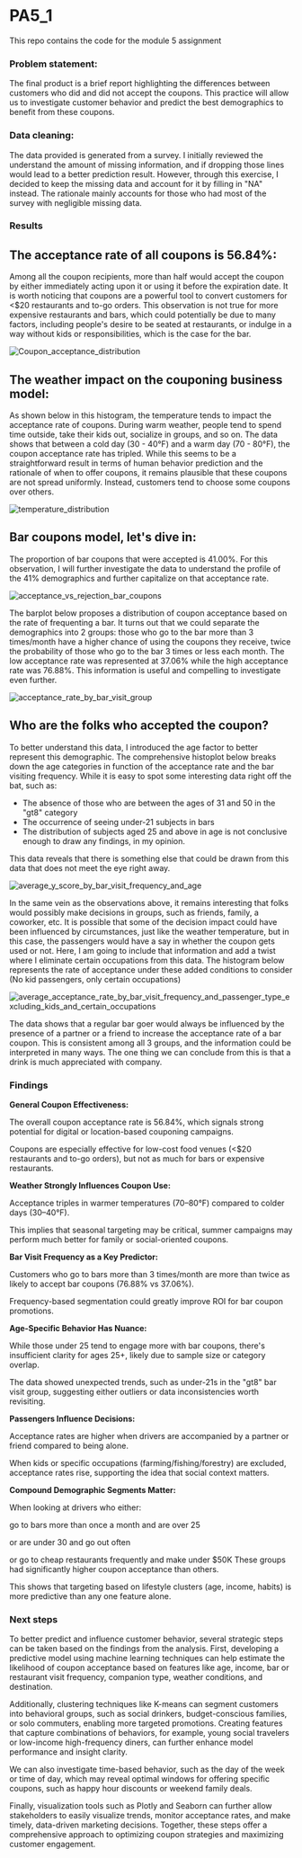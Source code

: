 # PA5_1
This repo contains the code for the module 5 assignment

### Problem statement:

The final product is a brief report highlighting the differences between customers who did and did not accept the coupons. This practice will allow us to investigate customer behavior and predict the best demographics to benefit from these coupons.

### Data cleaning: 

The data provided is generated from a survey. I initially reviewed the understand the amount of missing information, and if dropping those lines would lead to a better prediction result. However, through this exercise, I decided to keep the missing data and account for it by filling in "NA" instead. The rationale mainly accounts for those who had most of the survey with negligible missing data.

### Results

## The acceptance rate of all coupons is 56.84%:

Among all the coupon recipients, more than half would accept the coupon by either immediately acting upon it or using it before the expiration date. It is worth noticing that coupons are a powerful tool to convert customers for <$20 restaurants and to-go orders. This observation is not true for more expensive restaurants and bars, which could potentially be due to many factors, including people's desire to be seated at restaurants, or indulge in a way without kids or responsibilities, which is the case for the bar. 

![Coupon_acceptance_distribution](https://github.com/user-attachments/assets/b6fa50de-711a-4452-9318-4458129ef085)

## The weather impact on the couponing business model:

As shown below in this histogram, the temperature tends to impact the acceptance rate of coupons. During warm weather, people tend to spend time outside, take their kids out, socialize in groups, and so on. The data shows that between a cold day (30 - 40°F) and a warm day (70 - 80°F), the coupon acceptance rate has tripled. While this seems to be a straightforward result in terms of human behavior prediction and the rationale of when to offer coupons, it remains plausible that these coupons are not spread uniformly. Instead, customers tend to choose some coupons over others.

![temperature_distribution](https://github.com/user-attachments/assets/7dd643ba-d587-4003-85fc-8a12f85b080e)

## Bar coupons model, let's dive in:

The proportion of bar coupons that were accepted is 41.00%. For this observation, I will further investigate the data to understand the profile of the 41% demographics and further capitalize on that acceptance rate. 

![acceptance_vs_rejection_bar_coupons](https://github.com/user-attachments/assets/c019d27e-6118-4f33-a925-e7a7d71caf20)

The barplot below proposes a distribution of coupon acceptance based on the rate of frequenting a bar. It turns out that we could separate the demographics into 2 groups: those who go to the bar more than 3 times/month have a higher chance of using the coupons they receive, twice the probability of those who go to the bar 3 times or less each month. The low acceptance rate was represented at 37.06% while the high acceptance rate was 76.88%. This information is useful and compelling to investigate even further.

![acceptance_rate_by_bar_visit_group](https://github.com/user-attachments/assets/958142cc-586e-4ec8-8ecf-99fdb303efe3)

## Who are the folks who accepted the coupon?

To better understand this data, I introduced the age factor to better represent this demographic. The comprehensive histoplot below breaks down the age categories in function of the acceptance rate and the bar visiting frequency. While it is easy to spot some interesting data right off the bat, such as:
- The absence of those who are between the ages of 31 and 50 in the "gt8" category
- The occurrence of seeing under-21 subjects in bars
- The distribution of subjects aged 25 and above in age is not conclusive enough to draw any findings, in my opinion.
  
This data reveals that there is something else that could be drawn from this data that does not meet the eye right away.

![average_y_score_by_bar_visit_frequency_and_age](https://github.com/user-attachments/assets/afa87034-d019-4200-9d3f-bf4145629ee9)

In the same vein as the observations above, it remains interesting that folks would possibly make decisions in groups, such as friends, family, a coworker, etc. It is possible that some of the decision impact could have been influenced by circumstances, just like the weather temperature, but in this case, the passengers would have a say in whether the coupon gets used or not. Here, I am going to include that information and add a twist where I eliminate certain occupations from this data. The histogram below represents the rate of acceptance under these added conditions to consider (No kid passengers, only certain occupations)

![average_acceptance_rate_by_bar_visit_frequency_and_passenger_type_excluding_kids_and_certain_occupations](https://github.com/user-attachments/assets/9d861fca-f135-4bdb-9c81-63ade7728485)

The data shows that a regular bar goer would always be influenced by the presence of a partner or a friend to increase the acceptance rate of a bar coupon. This is consistent among all 3 groups, and the information could be interpreted in many ways. The one thing we can conclude from this is that a drink is much appreciated with company. 

### Findings

**General Coupon Effectiveness:**

The overall coupon acceptance rate is 56.84%, which signals strong potential for digital or location-based couponing campaigns.

Coupons are especially effective for low-cost food venues (<$20 restaurants and to-go orders), but not as much for bars or expensive restaurants.

**Weather Strongly Influences Coupon Use:**

Acceptance triples in warmer temperatures (70–80°F) compared to colder days (30–40°F).

This implies that seasonal targeting may be critical, summer campaigns may perform much better for family or social-oriented coupons.

**Bar Visit Frequency as a Key Predictor:**

Customers who go to bars more than 3 times/month are more than twice as likely to accept bar coupons (76.88% vs 37.06%).

Frequency-based segmentation could greatly improve ROI for bar coupon promotions.

**Age-Specific Behavior Has Nuance:**

While those under 25 tend to engage more with bar coupons, there's insufficient clarity for ages 25+, likely due to sample size or category overlap.

The data showed unexpected trends, such as under-21s in the "gt8" bar visit group, suggesting either outliers or data inconsistencies worth revisiting.

**Passengers Influence Decisions:**

Acceptance rates are higher when drivers are accompanied by a partner or friend compared to being alone.

When kids or specific occupations (farming/fishing/forestry) are excluded, acceptance rates rise, supporting the idea that social context matters.

**Compound Demographic Segments Matter:**

When looking at drivers who either:

go to bars more than once a month and are over 25

or are under 30 and go out often

or go to cheap restaurants frequently and make under $50K
These groups had significantly higher coupon acceptance than others.

This shows that targeting based on lifestyle clusters (age, income, habits) is more predictive than any one feature alone.

### Next steps

To better predict and influence customer behavior, several strategic steps can be taken based on the findings from the analysis.
First, developing a predictive model using machine learning techniques can help estimate the likelihood of coupon acceptance based on features like age, income, bar or restaurant visit frequency, companion type, weather conditions, and destination.

Additionally, clustering techniques like K-means can segment customers into behavioral groups, such as social drinkers, budget-conscious families, or solo commuters, enabling more targeted promotions. Creating features that capture combinations of behaviors, for example, young social travelers or low-income high-frequency diners, can further enhance model performance and insight clarity.

We can also investigate time-based behavior, such as the day of the week or time of day, which may reveal optimal windows for offering specific coupons, such as happy hour discounts or weekend family deals. 

Finally, visualization tools such as Plotly and Seaborn can further allow stakeholders to easily visualize trends, monitor acceptance rates, and make timely, data-driven marketing decisions. Together, these steps offer a comprehensive approach to optimizing coupon strategies and maximizing customer engagement.
